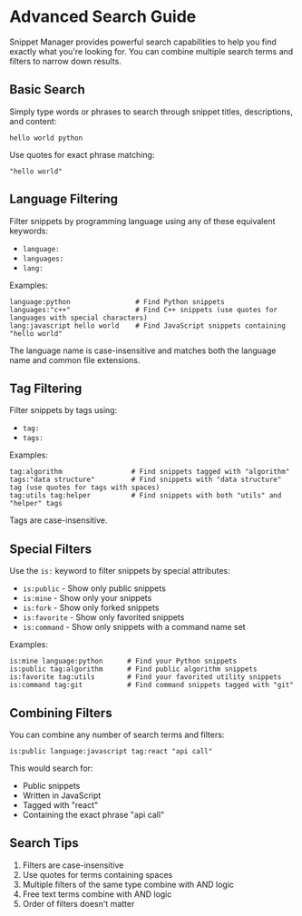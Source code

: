 # Advanced Search Guide

Snippet Manager provides powerful search capabilities to help you find exactly what you're looking for.
You can combine multiple search terms and filters to narrow down results.


## Basic Search

Simply type words or phrases to search through snippet titles, descriptions, and content:

```plaintext
hello world python
```

Use quotes for exact phrase matching:

```plaintext
"hello world"
```


## Language Filtering

Filter snippets by programming language using any of these equivalent keywords:

- `language:`
- `languages:`
- `lang:`

Examples:

```plaintext
language:python                # Find Python snippets
languages:"c++"                # Find C++ snippets (use quotes for languages with special characters)
lang:javascript hello world    # Find JavaScript snippets containing "hello world"
```

The language name is case-insensitive and matches both the language name and common file extensions.


## Tag Filtering

Filter snippets by tags using:

- `tag:`
- `tags:`

Examples:

```plaintext
tag:algorithm                 # Find snippets tagged with "algorithm"
tags:"data structure"         # Find snippets with "data structure" tag (use quotes for tags with spaces)
tag:utils tag:helper          # Find snippets with both "utils" and "helper" tags
```

Tags are case-insensitive.


## Special Filters

Use the `is:` keyword to filter snippets by special attributes:

- `is:public` - Show only public snippets
- `is:mine` - Show only your snippets
- `is:fork` - Show only forked snippets
- `is:favorite` - Show only favorited snippets
- `is:command` - Show only snippets with a command name set

Examples:

```plaintext
is:mine language:python      # Find your Python snippets
is:public tag:algorithm      # Find public algorithm snippets
is:favorite tag:utils        # Find your favorited utility snippets
is:command tag:git           # Find command snippets tagged with "git"
```


## Combining Filters

You can combine any number of search terms and filters:

```plaintext
is:public language:javascript tag:react "api call"
```

This would search for:

- Public snippets
- Written in JavaScript
- Tagged with "react"
- Containing the exact phrase "api call"


## Search Tips

1. Filters are case-insensitive
2. Use quotes for terms containing spaces
3. Multiple filters of the same type combine with AND logic
4. Free text terms combine with AND logic
5. Order of filters doesn't matter
